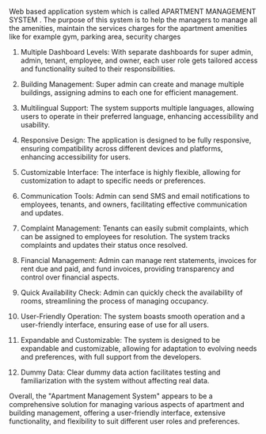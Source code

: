 Web based application system which is called APARTMENT MANAGEMENT SYSTEM . The purpose of this system is to help the managers to manage all the amenities, maintain the services charges for the apartment amenities like for example gym, parking area, security charges
1. Multiple Dashboard Levels: With separate dashboards for super admin, admin, tenant, employee, and owner, each user role gets tailored access and functionality suited to their responsibilities.

2. Building Management: Super admin can create and manage multiple buildings, assigning admins to each one for efficient management.

3. Multilingual Support: The system supports multiple languages, allowing users to operate in their preferred language, enhancing accessibility and usability.

4. Responsive Design: The application is designed to be fully responsive, ensuring compatibility across different devices and platforms, enhancing accessibility for users.

5. Customizable Interface: The interface is highly flexible, allowing for customization to adapt to specific needs or preferences.

6. Communication Tools: Admin can send SMS and email notifications to employees, tenants, and owners, facilitating effective communication and updates.

7. Complaint Management: Tenants can easily submit complaints, which can be assigned to employees for resolution. The system tracks complaints and updates their status once resolved.

8. Financial Management: Admin can manage rent statements, invoices for rent due and paid, and fund invoices, providing transparency and control over financial aspects.

9. Quick Availability Check: Admin can quickly check the availability of rooms, streamlining the process of managing occupancy.

10. User-Friendly Operation: The system boasts smooth operation and a user-friendly interface, ensuring ease of use for all users.

11. Expandable and Customizable: The system is designed to be expandable and customizable, allowing for adaptation to evolving needs and preferences, with full support from the developers.

12. Dummy Data: Clear dummy data action facilitates testing and familiarization with the system without affecting real data.

Overall, the "Apartment Management System" appears to be a comprehensive solution for managing various aspects of apartment and building management, offering a user-friendly interface, extensive functionality, and flexibility to suit different user roles and preferences.
